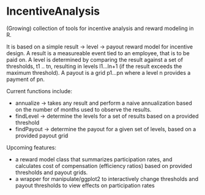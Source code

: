 # IncentiveAnalysis

(Growing) collection of tools for incentive analysis and reward modeling in R. 

It is based on a simple result -> level -> payout reward model for incentive design. 
A result is a measureable event tied to an employee, that is to be paid on.
A level is determined by comparing the result against a set of thresholds, t1 .. tn, resulting in levels l1...ln+1 (if the result exceeds the maximum threshold). 
A payout is a grid p1...pn where a level n provides a payment of pn. 

Current functions include:

* annualize -> takes any result and perform a naive annualization based on the number of months used to observe the results.
* findLevel -> determine the levels for a set of results based on a provided threshold
* findPayout -> determine the payout for a given set of levels, based on a provided payout grid

Upcoming features:

* a reward model class that summarizes participation rates, and calculates cost of compensation (efficiency ratios) based on provided thresholds and payout grids. 
* a wrapper for manipulate/ggplot2 to interactively change thresholds and payout thresholds to view effects on participation rates
